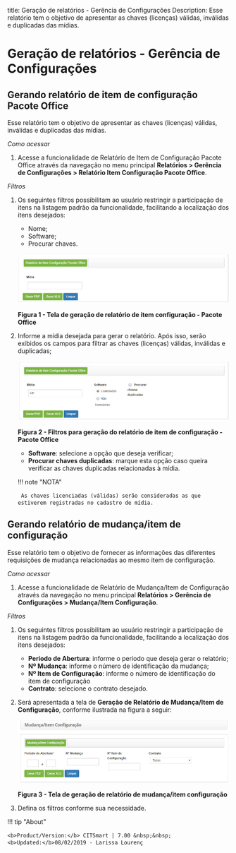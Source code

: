 title:  Geração de relatórios - Gerência de Configurações
Description: Esse relatório tem o objetivo de apresentar as chaves (licenças) válidas, inválidas e duplicadas das mídias. 
# Geração de relatórios - Gerência de Configurações

Gerando relatório de item de configuração Pacote Office
-----------------------------------------------------------

Esse relatório tem o objetivo de apresentar as chaves (licenças) válidas, inválidas e duplicadas das mídias.

 *Como acessar* 

1. Acesse a funcionalidade de Relatório de Item de Configuração Pacote Office através da navegação no menu principal
**Relatórios > Gerência de Configurações > Relatório Item Configuração Pacote Office**.

 *Filtros*

1. Os seguintes filtros possibilitam ao usuário restringir a participação de itens na listagem padrão da funcionalidade, 
facilitando a localização dos itens desejados:

    - Nome;
    - Software;
    - Procurar chaves.
    
    ![Item](images/rela-conf.img1.jpg)
    
    **Figura 1 - Tela de geração de relatório de item configuração - Pacote Office**

2. Informe a mídia desejada para gerar o relatório. Após isso, serão exibidos os campos para filtrar as chaves (licenças) válidas,
inválidas e duplicadas;

    ![Geração](images/rela-conf.img2.jpg)
    
    **Figura 2 - Filtros para geração do relatório de item de configuração - Pacote Office**
    
    - **Software**: selecione a opção que deseja verificar;
    - **Procurar chaves duplicadas**: marque esta opção caso queira verificar as chaves duplicadas relacionadas à mídia.
    
    !!! note "NOTA"
    
        As chaves licenciadas (válidas) serão consideradas as que estiverem registradas no cadastro de mídia.
        
Gerando relatório de mudança/item de configuração
----------------------------------------------------

Esse relatório tem o objetivo de fornecer as informações das diferentes requisições de mudança relacionadas ao mesmo item de 
configuração.

*Como acessar*

1. Acesse a funcionalidade de Relatório de Mudança/Item de Configuração através da navegação no menu principal 
**Relatórios > Gerência de Configurações > Mudança/Item Configuração**.

*Filtros*

1. Os seguintes filtros possibilitam ao usuário restringir a participação de itens na listagem padrão da funcionalidade, 
facilitando a localização dos itens desejados:

    - **Período de Abertura**: informe o período que deseja gerar o relatório;
    - **Nº Mudança**: informe o número de identificação da mudança;
    - **Nº Item de Configuração**: informe o número de identificação do item de configuração
    - **Contrato**: selecione o contrato desejado.
    
2. Será apresentada a tela de **Geração de Relatório de Mudança/Item de Configuração**, conforme ilustrada na figura a seguir:

    ![Item](images/rela-conf.img3.jpg)
    
    **Figura 3 - Tela de geração de relatório de mudança/item configuração**
    
3. Defina os filtros conforme sua necessidade.

!!! tip "About"

    <b>Product/Version:</b> CITSmart | 7.00 &nbsp;&nbsp;
    <b>Updated:</b>08/02/2019 - Larissa Lourenç


